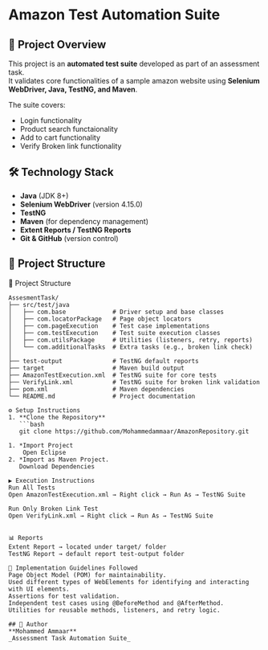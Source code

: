 # Amazon Test Automation Suite

## 📌 Project Overview
This project is an **automated test suite** developed as part of an assessment task.  
It validates core functionalities of a sample amazon website using **Selenium WebDriver, Java, TestNG, and Maven**.

The suite covers:
- Login functionality
- Product search functaionality
- Add to cart functionality
- Verify Broken link functionality

## 🛠️ Technology Stack
- **Java** (JDK 8+)
- **Selenium WebDriver** (version 4.15.0)
- **TestNG**
- **Maven** (for dependency management)
- **Extent Reports / TestNG Reports**
- **Git & GitHub** (version control)

## 📂 Project Structure
📂 Project Structure

```text
AssesmentTask/
├── src/test/java
│   ├── com.base             # Driver setup and base classes
│   ├── com.locatorPackage   # Page object locators
│   ├── com.pageExecution    # Test case implementations
│   ├── com.testExecution    # Test suite execution classes
│   ├── com.utilsPackage     # Utilities (listeners, retry, reports)
│   └── com.additionalTasks  # Extra tasks (e.g., broken link check)
│
├── test-output              # TestNG default reports
├── target                   # Maven build output
├── AmazonTestExecution.xml  # TestNG suite for core tests
├── VerifyLink.xml           # TestNG suite for broken link validation
├── pom.xml                  # Maven dependencies
└── README.md                # Project documentation

⚙️ Setup Instructions
1. **Clone the Repository**
   ```bash
   git clone https://github.com/Mohammedammaar/AmazonRepository.git

1. *Import Project
    Open Eclipse
2. *Import as Maven Project.
   Download Dependencies

▶️ Execution Instructions
Run All Tests
Open AmazonTestExecution.xml → Right click → Run As → TestNG Suite

Run Only Broken Link Test
Open VerifyLink.xml → Right click → Run As → TestNG Suite


📊 Reports
Extent Report → located under target/ folder
TestNG Report → default report test-output folder

🧩 Implementation Guidelines Followed
Page Object Model (POM) for maintainability.
Used different types of WebElements for identifying and interacting with UI elements.
Assertions for test validation.
Independent test cases using @BeforeMethod and @AfterMethod.
Utilities for reusable methods, listeners, and retry logic.

## 🙌 Author
**Mohammed Ammaar**  
_Assessment Task Automation Suite_






